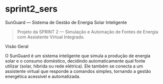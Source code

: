 # sprint2_sers
SunGuard — Sistema de Gestão de Energia Solar Inteligente

> Projeto da SPRINT 2 — Simulação e Automação de Fontes de Energia com Assistente Virtual Integrado.


Visão Geral

O SunGuard é um sistema inteligente que simula a produção de energia solar e o consumo doméstico, decidindo automaticamente qual fonte utilizar (solar, híbrida ou rede elétrica). Ele também se conecta a um assistente virtual que responde a comandos simples, tornando a gestão energética acessível e automatizada.
